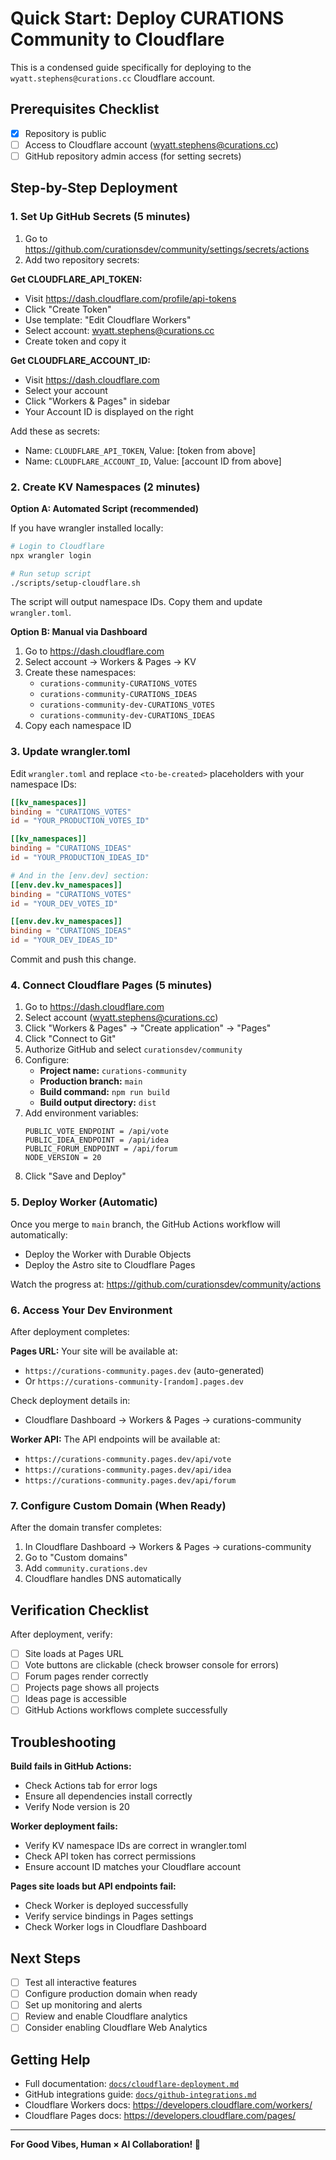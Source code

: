 # Quick Start: Deploy CURATIONS Community to Cloudflare

This is a condensed guide specifically for deploying to the `wyatt.stephens@curations.cc` Cloudflare account.

## Prerequisites Checklist

- [x] Repository is public
- [ ] Access to Cloudflare account (wyatt.stephens@curations.cc)
- [ ] GitHub repository admin access (for setting secrets)

## Step-by-Step Deployment

### 1. Set Up GitHub Secrets (5 minutes)

1. Go to https://github.com/curationsdev/community/settings/secrets/actions
2. Add two repository secrets:

**Get CLOUDFLARE_API_TOKEN:**
- Visit https://dash.cloudflare.com/profile/api-tokens
- Click "Create Token"
- Use template: "Edit Cloudflare Workers"
- Select account: wyatt.stephens@curations.cc
- Create token and copy it

**Get CLOUDFLARE_ACCOUNT_ID:**
- Visit https://dash.cloudflare.com
- Select your account
- Click "Workers & Pages" in sidebar
- Your Account ID is displayed on the right

Add these as secrets:
- Name: `CLOUDFLARE_API_TOKEN`, Value: [token from above]
- Name: `CLOUDFLARE_ACCOUNT_ID`, Value: [account ID from above]

### 2. Create KV Namespaces (2 minutes)

**Option A: Automated Script (recommended)**

If you have wrangler installed locally:

```bash
# Login to Cloudflare
npx wrangler login

# Run setup script
./scripts/setup-cloudflare.sh
```

The script will output namespace IDs. Copy them and update `wrangler.toml`.

**Option B: Manual via Dashboard**

1. Go to https://dash.cloudflare.com
2. Select account → Workers & Pages → KV
3. Create these namespaces:
   - `curations-community-CURATIONS_VOTES`
   - `curations-community-CURATIONS_IDEAS`
   - `curations-community-dev-CURATIONS_VOTES`
   - `curations-community-dev-CURATIONS_IDEAS`
4. Copy each namespace ID

### 3. Update wrangler.toml

Edit `wrangler.toml` and replace `<to-be-created>` placeholders with your namespace IDs:

```toml
[[kv_namespaces]]
binding = "CURATIONS_VOTES"
id = "YOUR_PRODUCTION_VOTES_ID"

[[kv_namespaces]]
binding = "CURATIONS_IDEAS"
id = "YOUR_PRODUCTION_IDEAS_ID"

# And in the [env.dev] section:
[[env.dev.kv_namespaces]]
binding = "CURATIONS_VOTES"
id = "YOUR_DEV_VOTES_ID"

[[env.dev.kv_namespaces]]
binding = "CURATIONS_IDEAS"
id = "YOUR_DEV_IDEAS_ID"
```

Commit and push this change.

### 4. Connect Cloudflare Pages (5 minutes)

1. Go to https://dash.cloudflare.com
2. Select account (wyatt.stephens@curations.cc)
3. Click "Workers & Pages" → "Create application" → "Pages"
4. Click "Connect to Git"
5. Authorize GitHub and select `curationsdev/community`
6. Configure:
   - **Project name:** `curations-community`
   - **Production branch:** `main`
   - **Build command:** `npm run build`
   - **Build output directory:** `dist`
7. Add environment variables:
   ```
   PUBLIC_VOTE_ENDPOINT = /api/vote
   PUBLIC_IDEA_ENDPOINT = /api/idea
   PUBLIC_FORUM_ENDPOINT = /api/forum
   NODE_VERSION = 20
   ```
8. Click "Save and Deploy"

### 5. Deploy Worker (Automatic)

Once you merge to `main` branch, the GitHub Actions workflow will automatically:
- Deploy the Worker with Durable Objects
- Deploy the Astro site to Cloudflare Pages

Watch the progress at: https://github.com/curationsdev/community/actions

### 6. Access Your Dev Environment

After deployment completes:

**Pages URL:** Your site will be available at:
- `https://curations-community.pages.dev` (auto-generated)
- Or `https://curations-community-[random].pages.dev`

Check deployment details in:
- Cloudflare Dashboard → Workers & Pages → curations-community

**Worker API:** The API endpoints will be available at:
- `https://curations-community.pages.dev/api/vote`
- `https://curations-community.pages.dev/api/idea`
- `https://curations-community.pages.dev/api/forum`

### 7. Configure Custom Domain (When Ready)

After the domain transfer completes:

1. In Cloudflare Dashboard → Workers & Pages → curations-community
2. Go to "Custom domains"
3. Add `community.curations.dev`
4. Cloudflare handles DNS automatically

## Verification Checklist

After deployment, verify:

- [ ] Site loads at Pages URL
- [ ] Vote buttons are clickable (check browser console for errors)
- [ ] Forum pages render correctly
- [ ] Projects page shows all projects
- [ ] Ideas page is accessible
- [ ] GitHub Actions workflows complete successfully

## Troubleshooting

**Build fails in GitHub Actions:**
- Check Actions tab for error logs
- Ensure all dependencies install correctly
- Verify Node version is 20

**Worker deployment fails:**
- Verify KV namespace IDs are correct in wrangler.toml
- Check API token has correct permissions
- Ensure account ID matches your Cloudflare account

**Pages site loads but API endpoints fail:**
- Check Worker is deployed successfully
- Verify service bindings in Pages settings
- Check Worker logs in Cloudflare Dashboard

## Next Steps

- [ ] Test all interactive features
- [ ] Configure production domain when ready
- [ ] Set up monitoring and alerts
- [ ] Review and enable Cloudflare analytics
- [ ] Consider enabling Cloudflare Web Analytics

## Getting Help

- Full documentation: [`docs/cloudflare-deployment.md`](./cloudflare-deployment.md)
- GitHub integrations guide: [`docs/github-integrations.md`](./github-integrations.md)
- Cloudflare Workers docs: https://developers.cloudflare.com/workers/
- Cloudflare Pages docs: https://developers.cloudflare.com/pages/

---

**For Good Vibes, Human × AI Collaboration! 💚**
